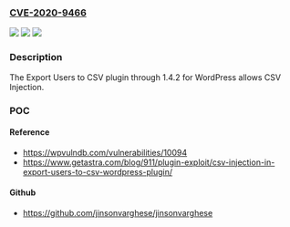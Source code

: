 ### [CVE-2020-9466](https://cve.mitre.org/cgi-bin/cvename.cgi?name=CVE-2020-9466)
![](https://img.shields.io/static/v1?label=Product&message=n%2Fa&color=blue)
![](https://img.shields.io/static/v1?label=Version&message=n%2Fa&color=blue)
![](https://img.shields.io/static/v1?label=Vulnerability&message=n%2Fa&color=brighgreen)

### Description

The Export Users to CSV plugin through 1.4.2 for WordPress allows CSV Injection.

### POC

#### Reference
- https://wpvulndb.com/vulnerabilities/10094
- https://www.getastra.com/blog/911/plugin-exploit/csv-injection-in-export-users-to-csv-wordpress-plugin/

#### Github
- https://github.com/jinsonvarghese/jinsonvarghese

